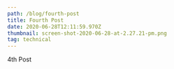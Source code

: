```yaml
---
path: /blog/fourth-post
title: Fourth Post
date: 2020-06-28T12:11:59.970Z
thumbnail: screen-shot-2020-06-28-at-2.27.21-pm.png
tag: technical
---
```

4th Post